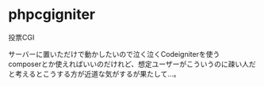 # phpcgigniter

投票CGI  
  
サーバーに置いただけで動かしたいので泣く泣くCodeigniterを使う  
composerとか使えればいいのだけれど、想定ユーザーがこういうのに疎い人だと考えるとこうする方が近道な気がするが果たして…。  
